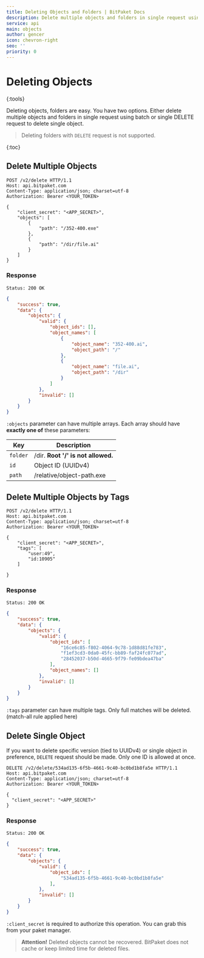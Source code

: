```yaml
---
title: Deleting Objects and Folders | BitPaket Docs
description: Delete multiple objects and folders in single request using batch or single DELETE request to delete single object.
service: api
main: objects
author: gencer
icon: chevron-right
seo: ''
priority: 0
---
```


# Deleting Objects
{:tools}

Deleting objects, folders are easy. You have two options. Either delete multiple objects and folders in single request using batch or single DELETE request to delete single object.

> Deleting folders with `DELETE` request is not supported.

{:toc}

## Delete Multiple Objects

```http
POST /v2/delete HTTP/1.1
Host: api.bitpaket.com
Content-Type: application/json; charset=utf-8
Authorization: Bearer <YOUR_TOKEN>

{
	"client_secret": "<APP_SECRET>",
	"objects": [
		{
			"path": "/352-400.exe"
		},
		{
			"path": "/dir/file.ai"
		}
	]
}
```

### Response

```
Status: 200 OK
```
```json
{
	"success": true,
	"data": {
		"objects": {
			"valid": {
				"object_ids": [],
				"object_names": [
					{
						"object_name": "352-400.ai",
						"object_path": "/"
					},
					{
						"object_name": "file.ai",
						"object_path": "/dir"
					}
				]
			},
			"invalid": []
		}
	}
}
```

`:objects` parameter can have multiple arrays. Each array should have **exactly one of** these parameters:

| Key      | Description                        |
| -------- | ---------------------------------- |
| `folder` | /dir. **Root '/' is not allowed.** |
| `id`     | Object ID (UUIDv4)                 |
| `path`   | /relative/object-path.exe          |

## Delete Multiple Objects by Tags

```http
POST /v2/delete HTTP/1.1
Host: api.bitpaket.com
Content-Type: application/json; charset=utf-8
Authorization: Bearer <YOUR_TOKEN>

{
	"client_secret": "<APP_SECRET>",
	"tags": [
		"user:49",
		"id:10905"
	]
	
}
```

### Response

```
Status: 200 OK
```
```json
{
	"success": true,
	"data": {
		"objects": {
			"valid": {
				"object_ids": [
					"16ce6c85-f802-4064-9c78-1d88d81fe783",
					"f1ef3cd3-0da0-45fc-bb89-faf24fc077ad",
					"28452037-b50d-4665-9f79-fe09bdea47ba"
				],
				"object_names": []
			},
			"invalid": []
		}
	}
}
```

`:tags` parameter can have multiple tags. Only full matches will be deleted. (match-all rule applied here)

## Delete Single Object

If you want to delete specific version (tied to UUIDv4) or single object in preference, `DELETE` request should be made. Only one ID is allowed at once.

```http
DELETE /v2/delete/534ad135-6f5b-4661-9c40-bc0bd1b8fa5e HTTP/1.1
Host: api.bitpaket.com
Content-Type: application/json; charset=utf-8
Authorization: Bearer <YOUR_TOKEN>

{
  "client_secret": "<APP_SECRET>"
}
```

### Response

```
Status: 200 OK
```
```json
{
	"success": true,
	"data": {
		"objects": {
			"valid": {
				"object_ids": [
					"534ad135-6f5b-4661-9c40-bc0bd1b8fa5e"
				],
			},
			"invalid": []
		}
	}
}
```

`:client_secret` is required to authorize this operation. You can grab this from your paket manager.

> **Attention!** Deleted objects cannot be recovered. BitPaket does not cache or keep limited time for deleted files.
